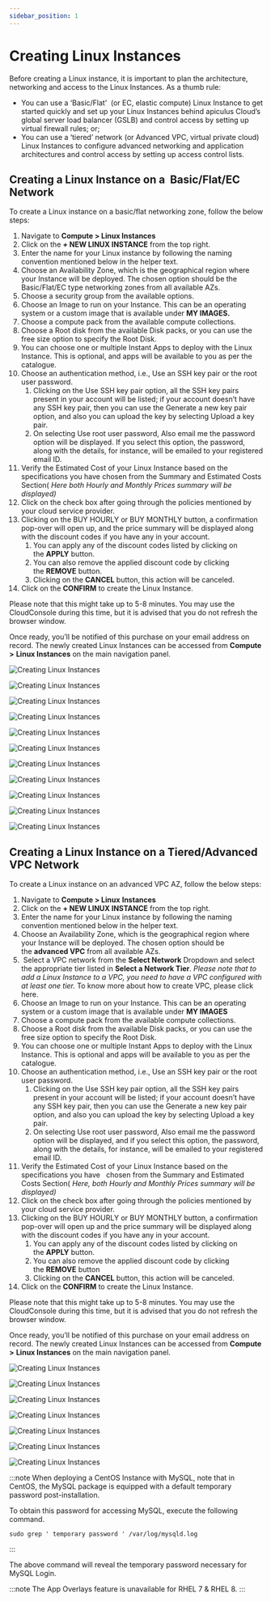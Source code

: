 ```yaml
---
sidebar_position: 1
---
```

# Creating Linux Instances

Before creating a Linux instance, it is important to plan the architecture, networking and access to the Linux Instances. As a thumb rule:

- You can use a ‘Basic/Flat’  (or EC, elastic compute) Linux Instance to get started quickly and set up your Linux Instances behind apiculus Cloud’s global server load balancer (GSLB) and control access by setting up virtual firewall rules; or;
- You can use a ‘tiered’ network (or Advanced VPC, virtual private cloud) Linux Instances to configure advanced networking and application architectures and control access by setting up access control lists.

## Creating a Linux Instance on a  Basic/Flat/EC Network

To create a Linux instance on a basic/flat networking zone, follow the below steps:

1. Navigate to **Compute > Linux Instances**
2. Click on the **_+_ NEW LINUX INSTANCE** from the top right.
3. Enter the name for your Linux instance by following the naming convention mentioned below in the helper text.
4. Choose an Availability Zone, which is the geographical region where your Instance will be deployed. The chosen option should be the Basic/Flat/EC type networking zones from all available AZs.
5. Choose a security group from the available options. 
6. Choose an Image to run on your Instance. This can be an operating system or a custom image that is available under **MY IMAGES.**
7. Choose a compute pack from the available compute collections.
8. Choose a Root disk from the available Disk packs, or you can use the free size option to specify the Root Disk.
9. You can choose one or multiple Instant Apps to deploy with the Linux Instance. This is optional, and apps will be available to you as per the catalogue.
10. Choose an authentication method, i.e., Use an SSH key pair or the root user password. 
    1. Clicking on the Use SSH key pair option, all the SSH key pairs present in your account will be listed; if your account doesn’t have any SSH key pair, then you can use the Generate a new key pair option, and also you can upload the key by selecting Upload a key pair.
    2. On selecting Use root user password, Also email me the password option will be displayed. If you select this option, the password, along with the details, for instance, will be emailed to your registered email ID.
11. Verify the Estimated Cost of your Linux Instance based on the specifications you have chosen from the Summary and Estimated Costs Section( _Here both Hourly and Monthly Prices summary will be displayed)_
12. Click on the check box after going through the policies mentioned by your cloud service provider.
13. Clicking on the BUY HOURLY or BUY MONTHLY button, a confirmation pop-over will open up, and the price summary will be displayed along with the discount codes if you have any in your account. 
    1. You can apply any of the discount codes listed by clicking on the **APPLY** button. 
    2. You can also remove the applied discount code by clicking the **REMOVE** button. 
    3. Clicking on the **CANCEL** button, this action will be canceled.
14. Click on the **CONFIRM** to create the Linux Instance.

Please note that this might take up to 5-8 minutes. You may use the CloudConsole during this time, but it is advised that you do not refresh the browser window.

Once ready, you’ll be notified of this purchase on your email address on record. The newly created Linux Instances can be accessed from **Compute >** **Linux Instances** on the main navigation panel.

![Creating Linux Instances](img/CreatingLinuxInstances1.png)

![Creating Linux Instances](img/CreatingLinuxInstances2.png)

![Creating Linux Instances](img/CreatingLinuxInstances3.png)

![Creating Linux Instances](img/CreatingLinuxInstances4.png)

![Creating Linux Instances](img/CreatingLinuxInstances5.png)

![Creating Linux Instances](img/CreatingLinuxInstances6.png)

![Creating Linux Instances](img/CreatingLinuxInstances7.png)

![Creating Linux Instances](img/CreatingLinuxInstances8.png)

![Creating Linux Instances](img/CreatingLinuxInstances9.png)

![Creating Linux Instances](img/CreatingLinuxInstances10.png)

![Creating Linux Instances](img/CreatingLinuxInstances11.png)

## Creating a Linux Instance on a Tiered/Advanced VPC Network

To create a Linux instance on an advanced VPC AZ, follow the below steps:

1. Navigate to **Compute > Linux** **Instances**
2. Click on the **+ NEW LINUX INSTANCE** from the top right.
3. Enter the name for your Linux instance by following the naming convention mentioned below in the helper text.
4. Choose an Availability Zone, which is the geographical region where your Instance will be deployed. The chosen option should be the **advanced VPC** from all available AZs.
5.  Select a VPC network from the **Select Network** Dropdown and select the appropriate tier listed in **Select a Network Tier**. _Please note that to add a Linux Instance to a VPC, you need to have a VPC configured with at least one tier._ To know more about how to create VPC, please click here.
6. Choose an Image to run on your Instance. This can be an operating system or a custom image that is available under **MY IMAGES**
7. Choose a compute pack from the available compute collections.
8. Choose a Root disk from the available Disk packs, or you can use the free size option to specify the Root Disk.
9. You can choose one or multiple Instant Apps to deploy with the Linux Instance. This is optional and apps will be available to you as per the catalogue.
10. Choose an authentication method, i.e., Use an SSH key pair or the root user password. 
    1. Clicking on the Use SSH key pair option, all the SSH key pairs present in your account will be listed; if your account doesn’t have any SSH key pair, then you can use the Generate a new key pair option, and also you can upload the key by selecting Upload a key pair.
    2. On selecting Use root user password, Also email me the password option will be displayed, and if you select this option, the password, along with the details, for instance, will be emailed to your registered email ID.
11. Verify the Estimated Cost of your Linux Instance based on the specifications you have   chosen from the Summary and Estimated Costs Section( _Here, both Hourly and Monthly Prices summary will be displayed)_
12. Click on the check box after going through the policies mentioned by your cloud service provider.
13. Clicking on the BUY HOURLY or BUY MONTHLY button, a confirmation pop-over will open up and the price summary will be displayed along with the discount codes if you have any in your account. 
    1. You can apply any of the discount codes listed by clicking on the **APPLY** button. 
    2. You can also remove the applied discount code by clicking the **REMOVE** button 
    3. Clicking on the **CANCEL** button, this action will be canceled.
14. Click on the **CONFIRM** to create the Linux Instance.

Please note that this might take up to 5-8 minutes. You may use the CloudConsole during this time, but it is advised that you do not refresh the browser window.

Once ready, you’ll be notified of this purchase on your email address on record. The newly created Linux Instances can be accessed from **Compute >** **Linux Instances** on the main navigation panel.

![Creating Linux Instances](img/CreatingLinuxInstances12.png)

![Creating Linux Instances](img/CreatingLinuxInstances13.png)

![Creating Linux Instances](img/CreatingLinuxInstances14.png)

![Creating Linux Instances](img/CreatingLinuxInstances15.png)

![Creating Linux Instances](img/CreatingLinuxInstances16.png)

![Creating Linux Instances](img/CreatingLinuxInstances17.png)

![Creating Linux Instances](img/CreatingLinuxInstances18.png)

:::note
When deploying a CentOS Instance with MySQL, note that in CentOS, the MySQL package is equipped with a default temporary password post-installation. 

To obtain this password for accessing MySQL, execute the following command.

`sudo grep ' temporary password ' /var/log/mysqld.log`

:::

The above command will reveal the temporary password necessary for MySQL Login.

:::note
The App Overlays feature is unavailable for RHEL 7 & RHEL 8.
:::